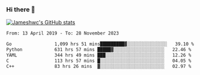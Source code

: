 ### Hi there 👋

[![Jameshwc's GitHub stats](https://github-readme-stats.vercel.app/api?username=jameshwc)](https://github.com/anuraghazra/github-readme-stats)

<!--START_SECTION:waka-->

```txt
From: 13 April 2019 - To: 28 November 2023

Go                1,099 hrs 51 mins█████████▓░░░░░░░░░░░░░░░   39.10 %
Python            631 hrs 57 mins █████▓░░░░░░░░░░░░░░░░░░░   22.46 %
YAML              344 hrs 49 mins ███░░░░░░░░░░░░░░░░░░░░░░   12.26 %
C                 113 hrs 57 mins █░░░░░░░░░░░░░░░░░░░░░░░░   04.05 %
C++               83 hrs 26 mins  ▓░░░░░░░░░░░░░░░░░░░░░░░░   02.97 %
```

<!--END_SECTION:waka-->